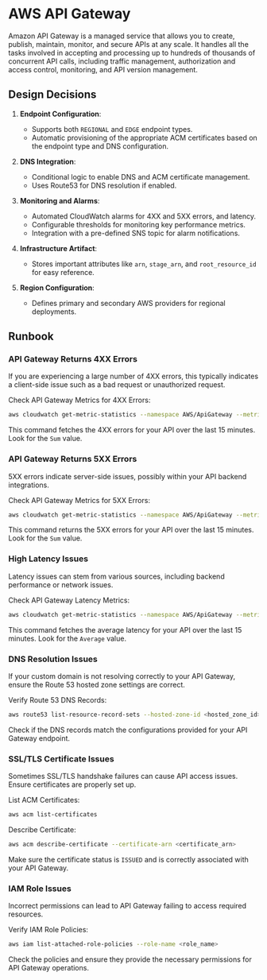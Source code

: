 # AWS API Gateway

Amazon API Gateway is a managed service that allows you to create, publish, maintain, monitor, and secure APIs at any scale. It handles all the tasks involved in accepting and processing up to hundreds of thousands of concurrent API calls, including traffic management, authorization and access control, monitoring, and API version management.

## Design Decisions

1. **Endpoint Configuration**:
   - Supports both `REGIONAL` and `EDGE` endpoint types.
   - Automatic provisioning of the appropriate ACM certificates based on the endpoint type and DNS configuration.

2. **DNS Integration**:
   - Conditional logic to enable DNS and ACM certificate management.
   - Uses Route53 for DNS resolution if enabled.

3. **Monitoring and Alarms**:
   - Automated CloudWatch alarms for 4XX and 5XX errors, and latency.
   - Configurable thresholds for monitoring key performance metrics.
   - Integration with a pre-defined SNS topic for alarm notifications.

4. **Infrastructure Artifact**:
   - Stores important attributes like `arn`, `stage_arn`, and `root_resource_id` for easy reference.

5. **Region Configuration**:
   - Defines primary and secondary AWS providers for regional deployments.

## Runbook

### API Gateway Returns 4XX Errors

If you are experiencing a large number of 4XX errors, this typically indicates a client-side issue such as a bad request or unauthorized request.

Check API Gateway Metrics for 4XX Errors:

```sh
aws cloudwatch get-metric-statistics --namespace AWS/ApiGateway --metric-name 4XXError --start-time $(date -u -d '15 minutes ago' +%FT%T) --end-time $(date -u +%FT%T) --period 60 --statistics Sum --dimensions Name=ApiName,Value=<api_name>
```

This command fetches the 4XX errors for your API over the last 15 minutes. Look for the `Sum` value.

### API Gateway Returns 5XX Errors

5XX errors indicate server-side issues, possibly within your API backend integrations.

Check API Gateway Metrics for 5XX Errors:

```sh
aws cloudwatch get-metric-statistics --namespace AWS/ApiGateway --metric-name 5XXError --start-time $(date -u -d '15 minutes ago' +%FT%T) --end-time $(date -u +%FT%T) --period 60 --statistics Sum --dimensions Name=ApiName,Value=<api_name>
```

This command returns the 5XX errors for your API over the last 15 minutes. Look for the `Sum` value.

### High Latency Issues

Latency issues can stem from various sources, including backend performance or network issues.

Check API Gateway Latency Metrics:

```sh
aws cloudwatch get-metric-statistics --namespace AWS/ApiGateway --metric-name Latency --start-time $(date -u -d '15 minutes ago' +%FT%T) --end-time $(date -u +%FT%T) --period 60 --statistics Average --dimensions Name=ApiName,Value=<api_name>
```

This command fetches the average latency for your API over the last 15 minutes. Look for the `Average` value.

### DNS Resolution Issues

If your custom domain is not resolving correctly to your API Gateway, ensure the Route 53 hosted zone settings are correct.

Verify Route 53 DNS Records:

```sh
aws route53 list-resource-record-sets --hosted-zone-id <hosted_zone_id>
```

Check if the DNS records match the configurations provided for your API Gateway endpoint.

### SSL/TLS Certificate Issues

Sometimes SSL/TLS handshake failures can cause API access issues. Ensure certificates are properly set up.

List ACM Certificates:

```sh
aws acm list-certificates
```

Describe Certificate:

```sh
aws acm describe-certificate --certificate-arn <certificate_arn>
```

Make sure the certificate status is `ISSUED` and is correctly associated with your API Gateway.

### IAM Role Issues

Incorrect permissions can lead to API Gateway failing to access required resources.

Verify IAM Role Policies:

```sh
aws iam list-attached-role-policies --role-name <role_name>
```

Check the policies and ensure they provide the necessary permissions for API Gateway operations.


